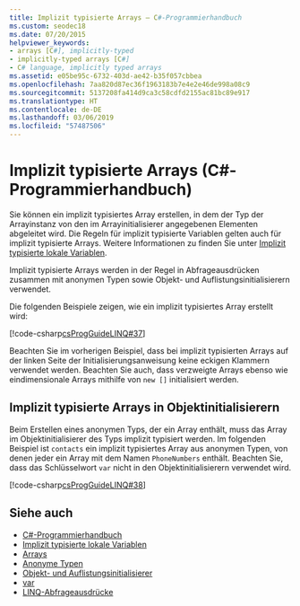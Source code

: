 ```yaml
---
title: Implizit typisierte Arrays – C#-Programmierhandbuch
ms.custom: seodec18
ms.date: 07/20/2015
helpviewer_keywords:
- arrays [C#], implicitly-typed
- implicitly-typed arrays [C#]
- C# language, implicitly typed arrays
ms.assetid: e05be95c-6732-403d-ae42-b35f057cbbea
ms.openlocfilehash: 7aa820d87ec36f1963183b7e4e2e46de998a08c9
ms.sourcegitcommit: 5137208fa414d9ca3c58cdfd2155ac81bc89e917
ms.translationtype: HT
ms.contentlocale: de-DE
ms.lasthandoff: 03/06/2019
ms.locfileid: "57487506"
---
```

# <a name="implicitly-typed-arrays-c-programming-guide"></a>Implizit typisierte Arrays (C#-Programmierhandbuch)

Sie können ein implizit typisiertes Array erstellen, in dem der Typ der Arrayinstanz von den im Arrayinitialisierer angegebenen Elementen abgeleitet wird. Die Regeln für implizit typisierte Variablen gelten auch für implizit typisierte Arrays. Weitere Informationen zu finden Sie unter [Implizit typisierte lokale Variablen](../../../csharp/programming-guide/classes-and-structs/implicitly-typed-local-variables.md).

Implizit typisierte Arrays werden in der Regel in Abfrageausdrücken zusammen mit anonymen Typen sowie Objekt- und Auflistungsinitialisierern verwendet.

Die folgenden Beispiele zeigen, wie ein implizit typisiertes Array erstellt wird:

[!code-csharp[csProgGuideLINQ#37](~/samples/snippets/csharp/VS_Snippets_VBCSharp/csProgGuideLINQ/CS/csRef30LangFeatures_2.cs#37)]

Beachten Sie im vorherigen Beispiel, dass bei implizit typisierten Arrays auf der linken Seite der Initialisierungsanweisung keine eckigen Klammern verwendet werden. Beachten Sie auch, dass verzweigte Arrays ebenso wie eindimensionale Arrays mithilfe von `new []` initialisiert werden.

## <a name="implicitly-typed-arrays-in-object-initializers"></a>Implizit typisierte Arrays in Objektinitialisierern

Beim Erstellen eines anonymen Typs, der ein Array enthält, muss das Array im Objektinitialisierer des Typs implizit typisiert werden. Im folgenden Beispiel ist `contacts` ein implizit typisiertes Array aus anonymen Typen, von denen jeder ein Array mit dem Namen `PhoneNumbers` enthält. Beachten Sie, dass das Schlüsselwort `var` nicht in den Objektinitialisierern verwendet wird.

[!code-csharp[csProgGuideLINQ#38](~/samples/snippets/csharp/VS_Snippets_VBCSharp/csProgGuideLINQ/CS/csRef30LangFeatures_2.cs#38)]

## <a name="see-also"></a>Siehe auch

- [C#-Programmierhandbuch](../../../csharp/programming-guide/index.md)
- [Implizit typisierte lokale Variablen](../../../csharp/programming-guide/classes-and-structs/implicitly-typed-local-variables.md)
- [Arrays](../../../csharp/programming-guide/arrays/index.md)
- [Anonyme Typen](../../../csharp/programming-guide/classes-and-structs/anonymous-types.md)
- [Objekt- und Auflistungsinitialisierer](../../../csharp/programming-guide/classes-and-structs/object-and-collection-initializers.md)
- [var](../../../csharp/language-reference/keywords/var.md)
- [LINQ-Abfrageausdrücke](../../../csharp/programming-guide/linq-query-expressions/index.md)
